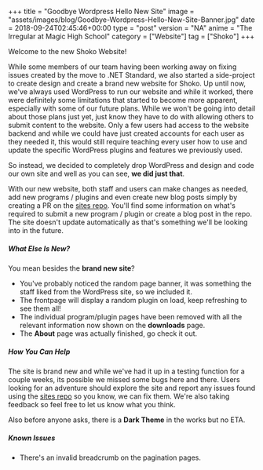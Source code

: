 +++
title = "Goodbye Wordpress Hello New Site"
image = "assets/images/blog/Goodbye-Wordpress-Hello-New-Site-Banner.jpg"
date = 2018-09-24T02:45:46+00:00
type = "post"
version = "NA"
anime = "The Irregular at Magic High School"
category = ["Website"]
tag = ["Shoko"]
+++

Welcome to the new Shoko Website!

While some members of our team having been working away on fixing issues created by the move to .NET Standard, we also started a side-project to create design and create a brand new website for Shoko. Up until now, we've always used WordPress to run our website and while it worked, there were definitely some limitations that started to become more apparent, especially with some of our future plans. While we won't be going into detail about those plans just yet, just know they have to do with allowing others to submit content to the website. Only a few users had access to the website backend and while we could have just created accounts for each user as they needed it, this would still require teaching every user how to use and update the specific WordPress plugins and features we previously used.

So instead, we decided to completely drop WordPress and design and code our own site and well as you can see, **we did just that**.

With our new website, both staff and users can make changes as needed, add new programs / plugins and even create new blog posts simply by creating a PR on the [sites repo](https://github.com/ShokoAnime/ShokoSite). You'll find some information on what's required to submit a new program / plugin or create a blog post in the repo. The site doesn't update automatically as that's something we'll be looking into in the future.

##### What Else Is New?

You mean besides the **brand new site**?

-   You've probably noticed the random page banner, it was something the staff liked from the WordPress site, so we included it.
-   The frontpage will display a random plugin on load, keep refreshing to see them all!
-   The individual program/plugin pages have been removed with all the relevant information now shown on the **downloads** page.
-   The **About** page was actually finished, go check it out.

##### How You Can Help

The site is brand new and while we've had it up in a testing function for a couple weeks, its possible we missed some bugs here and there. Users looking for an adventure should explore the site and report any issues found using the [sites repo](https://github.com/ShokoAnime/ShokoSite) so you know, we can fix them. We're also taking feedback so feel free to let us know what you think.

Also before anyone asks, there is a **Dark Theme** in the works but no ETA.

##### Known Issues

-   There's an invalid breadcrumb on the pagination pages.
